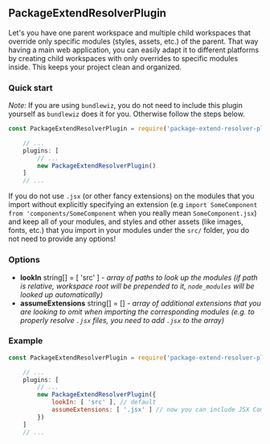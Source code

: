 ## PackageExtendResolverPlugin

Let's you have one parent workspace and multiple child workspaces that override only specific modules (styles, assets, etc.) of the parent. That way having a main web application, you can easily adapt it to different platforms by creating child workspaces with only overrides to specific modules inside. This keeps your project clean and organized.

### Quick start

*Note:* If you are using `bundlewiz`, you do not need to include this plugin yourself as `bundlewiz` does it for you. Otherwise follow the steps below.

```js
const PackageExtendResolverPlugin = require('package-extend-resolver-plugin');

    // ...
    plugins: [
        // ...
        new PackageExtendResolverPlugin()
    ]
    // ...
```

If you do not use `.jsx` (or other fancy extensions) on the modules that you import without explicitly specifying an extension (e.g `import SomeComponent from 'components/SomeComponent` when you really mean `SomeComponent.jsx`) and keep all of your modules, and styles and other assets (like images, fonts, etc.) that you import in your modules under the `src/` folder, you do not need to provide any options!

### Options

* **lookIn** string[] = [ 'src' ] - *array of paths to look up the modules (if path is relative, workspace root will be prepended to it, `node_modules` will be looked up automatically)*
* **assumeExtensions** string[] = [] - *array of additional extensions that you are looking to omit when importing the corresponding modules (e.g. to properly resolve `.jsx` files, you need to add `.jsx` to the array)*

### Example

```js
const PackageExtendResolverPlugin = require('package-extend-resolver-plugin');

    // ...
    plugins: [
        // ...
        new PackageExtendResolverPlugin({
            lookIn: [ 'src' ], // default
            assumeExtensions: [ '.jsx' ] // now you can include JSX Components without specifying an extension
        })
    ]
    // ...
```
